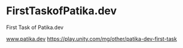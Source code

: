 # FirstTaskofPatika.dev
First Task of Patika.dev

www.patika.dev
https://play.unity.com/mg/other/patika-dev-first-task
